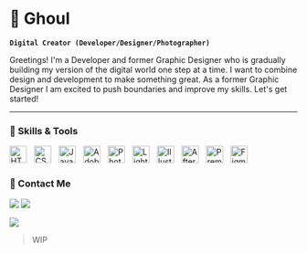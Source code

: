 # 🦇 Ghoul

**`Digital Creator (Developer/Designer/Photographer)`**

Greetings! I'm a Developer and former Graphic Designer who is gradually building my version of the digital world one step at a time. I want to combine design and development to make something great. As a former Graphic Designer I am excited to push boundaries and improve my skills. Let's get started!

---

### 🧠 Skills & Tools

<img align="left" alt="HTML5" width="30px" style="padding-right:10px;" src="https://cdn.jsdelivr.net/npm/simple-icons@3.13.0/icons/html5.svg"/>
<img align="left" alt="CSS3" width="30px" style="padding-right:10px;" src="https://cdn.jsdelivr.net/npm/simple-icons@3.13.0/icons/css3.svg"/>
<img align="left" alt="Javascript" width="30px" style="padding-right:10px;" src="https://cdn.jsdelivr.net/npm/simple-icons@3.13.0/icons/javascript.svg"/>
<img align="left" alt="Adobe" width="30px" style="padding-right:10px;" src="https://cdn.jsdelivr.net/npm/simple-icons@3.13.0/icons/adobe.svg"/>
<img align="left" alt="Photoshop" width="30px" style="padding-right:10px;" src="https://cdn.jsdelivr.net/npm/simple-icons@3.13.0/icons/adobephotoshop.svg"/>
<img align="left" alt="Lightroom" width="30px" style="padding-right:10px;" src="https://cdn.jsdelivr.net/npm/simple-icons@3.13.0/icons/adobelightroomcc.svg"/>
<img align="left" alt="Illustrator" width="30px" style="padding-right:10px;" src="https://cdn.jsdelivr.net/npm/simple-icons@3.13.0/icons/adobeillustrator.svg" />
<img align="left" alt="After Effects" width="30px" style="padding-right:10px;" src="https://cdn.jsdelivr.net/npm/simple-icons@3.13.0/icons/adobeaftereffects.svg"/>
<img align="left" alt="Premiere Pro" width="30px" style="padding-right:10px;" src="https://cdn.jsdelivr.net/npm/simple-icons@3.13.0/icons/adobepremierepro.svg" />
<img align="left" alt="Figma" width="30px" style="padding-right:10px;" src="https://cdn.jsdelivr.net/npm/simple-icons@3.13.0/icons/figma.svg" />
<br />

#

### 🔗 Contact Me

<a href="https://twitter.com/Ghoulifyed" target="_blank"><img src="https://img.shields.io/badge/Ghoulifyed%20-%231DA1F2.svg?&style=for-the-badge&logo=Twitter&logoColor=white"/></a>
<a href="https://discordid.netlify.app/?id=148312252565553153" target="_blank"><img src="https://img.shields.io/badge/Ghoulifyed%20-%237289DA.svg?&style=for-the-badge&logo=discord&logoColor=white"/></a></p>


<a href="https://discordid.netlify.app/?id=148312252565553153">
<img src="https://discord.c99.nl/widget/theme-1/148312252565553153.png">
</a>


> WIP
